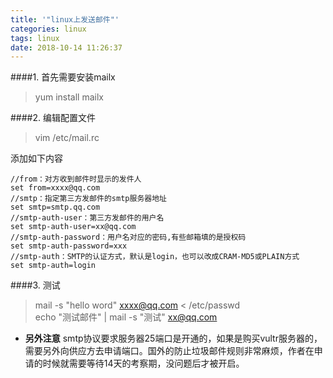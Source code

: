 ```yaml
---
title: '"linux上发送邮件"'
categories: linux
tags: linux
date: 2018-10-14 11:26:37
---
```



####1.  首先需要安装mailx
>yum install mailx

####2.  编辑配置文件

>vim /etc/mail.rc


添加如下内容  
```
//from：对方收到邮件时显示的发件人  
set from=xxxx@qq.com  
//smtp：指定第三方发邮件的smtp服务器地址  
set smtp=smtp.qq.com  
//smtp-auth-user：第三方发邮件的用户名  
set smtp-auth-user=xx@qq.com  
//smtp-auth-password：用户名对应的密码,有些邮箱填的是授权码  
set smtp-auth-password=xxx  
//smtp-auth：SMTP的认证方式，默认是login，也可以改成CRAM-MD5或PLAIN方式  
set smtp-auth=login
```
<!--more-->
####3. 测试  
>mail -s "hello word" xxxx@qq.com < /etc/passwd  
echo "测试邮件" | mail -s "测试" xx@qq.com

* **另外注意**
smtp协议要求服务器25端口是开通的，如果是购买vultr服务器的，需要另外向供应方去申请端口。国外的防止垃圾邮件规则非常麻烦，作者在申请的时候就需要等待14天的考察期，没问题后才被开启。
